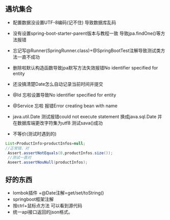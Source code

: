 




## 遇坑集合
- 配置数据没设置UTF-8编码(记不住) 导致数据库乱码
- 没有设置spring-boot-starter-parent版本与教程一致  导致jpa.findOne()等方法报错
- 忘记写@Runner(SpringRunner.class)+@SpringBootTest注解导致测试类方法一直不成功
- 删除啦默认构造函数导致jpa默写方法失效报错No identifier specified for entity
- 还没搞清楚Date怎么自动记录当前时间并提交
- @Id 忘啦设置导致No identifier specified for entity
- @Service 忘啦 报错Error creating bean with name
- java.util.Date 测试报错could not execute statement  换成java.sql.Date 并在数据库端更改字符集为utf8 测试sava()成功

- 不等价(测试时遇到的)
```java
List<ProductInfo>productInfos=null;
//正常错、对
 Assert.assertNotEquals(0,productInfos.size());
 //测试一直对
 Aseert.assertNouNull(productInfos);

```

## 好的东西
- lombok插件 +@Date注解=get/set/toString()
- springboot框架注解
- 按ctrl+鼠标点方法 可以看到源代码
- 统一api接口返回的json格式。
